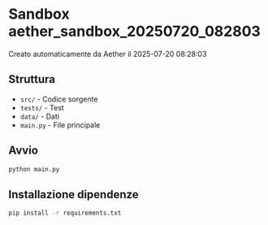 # Sandbox aether_sandbox_20250720_082803

Creato automaticamente da Aether il 2025-07-20 08:28:03

## Struttura
- `src/` - Codice sorgente
- `tests/` - Test
- `data/` - Dati
- `main.py` - File principale

## Avvio
```bash
python main.py
```

## Installazione dipendenze
```bash
pip install -r requirements.txt
```
